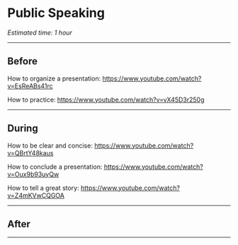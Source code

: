 # Public Speaking
*Estimated time: 1 hour*

---

## Before

How to organize a presentation: https://www.youtube.com/watch?v=EsReABs41rc

How to practice: https://www.youtube.com/watch?v=vX45D3r250g


---

## During

How to be clear and concise: https://www.youtube.com/watch?v=QBrtY48kaus

How to conclude a presentation: https://www.youtube.com/watch?v=Oux9b93uyQw 

How to tell a great story: https://www.youtube.com/watch?v=Z4mKVwCQGOA

---

## After


---
